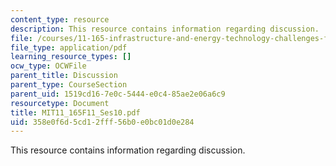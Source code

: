 ```yaml
---
content_type: resource
description: This resource contains information regarding discussion.
file: /courses/11-165-infrastructure-and-energy-technology-challenges-fall-2011/358e0f6d5cd12fff56b0e0bc01d0e284_MIT11_165F11_Ses10.pdf
file_type: application/pdf
learning_resource_types: []
ocw_type: OCWFile
parent_title: Discussion
parent_type: CourseSection
parent_uid: 1519cd16-7e0c-5444-e0c4-85ae2e06a6c9
resourcetype: Document
title: MIT11_165F11_Ses10.pdf
uid: 358e0f6d-5cd1-2fff-56b0-e0bc01d0e284
---
```

This resource contains information regarding discussion.

